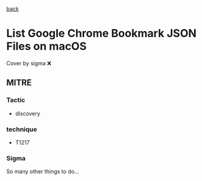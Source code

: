 [back](../index.md)
# List Google Chrome Bookmark JSON Files on macOS
Cover by sigma :x: 

## MITRE
### Tactic
  - discovery

### technique
  - T1217

### Sigma

 So many other things to do...